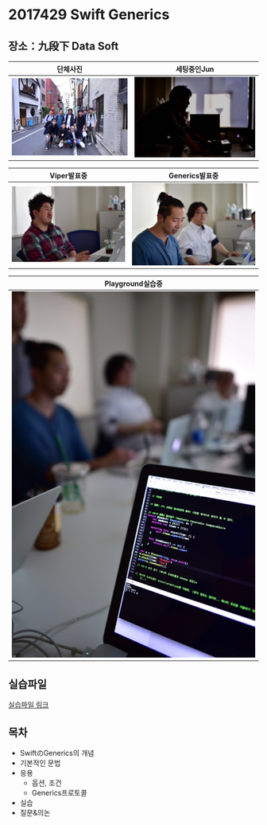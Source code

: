# 2017429 Swift Generics

## 장소：九段下 Data Soft

|단체사진|세팅중인Jun|
|---|---|
|![단체사진](https://github.com/Noodlekim/2017328_kjcode/blob/master/images/IMG_2737.JPG?raw=true)|![성기씨](https://github.com/Noodlekim/2017328_kjcode/blob/master/images/IMG_2716.JPG?raw=true)|

|Viper발표중|Generics발표중|
|---|---|
|![](https://github.com/Noodlekim/2017328_kjcode/blob/master/images/IMG_2719.JPG?raw=true)|![](https://github.com/Noodlekim/2017328_kjcode/blob/master/images/IMG_2717.JPG?raw=true)|

|Playground실습중|
|---|
|![](https://github.com/Noodlekim/2017328_kjcode/blob/master/images/IMG_2718.JPG?raw=true)|

## 실습파일  
[실습파일 링크](https://github.com/Noodlekim/2017328_kjcode/tree/master/Practice)

## 목차
- SwiftのGenerics의 개념
- 기본적인 문법
- 응용
  - 옵션, 조건
  - Generics프로토콜
- 실습
- 질문&의논
